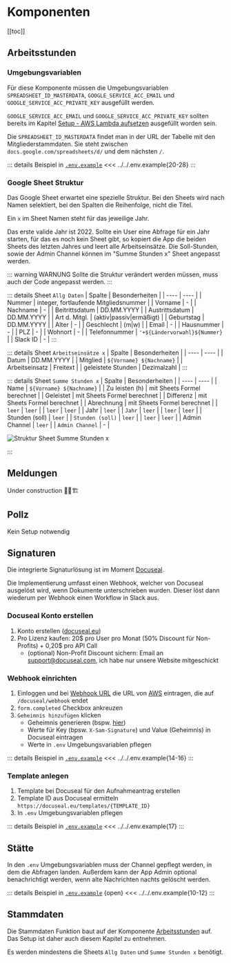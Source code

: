 # Komponenten

[[toc]]

## Arbeitsstunden

### Umgebungsvariablen

Für diese Komponente müssen die Umgebungsvariablen `SPREADSHEET_ID_MASTERDATA`, `GOOGLE_SERVICE_ACC_EMAIL` und `GOOGLE_SERVICE_ACC_PRIVATE_KEY` ausgefüllt werden.

`GOOGLE_SERVICE_ACC_EMAIL` und `GOOGLE_SERVICE_ACC_PRIVATE_KEY` sollten bereits im Kapitel [Setup - AWS Lambda aufsetzen](../getting-started/aws-lambda.md) ausgefüllt worden sein.

Die `SPREADSHEET_ID_MASTERDATA` findet man in der URL der Tabelle mit den Mitgliederstammdaten. Sie steht zwischen `docs.google.com/spreadsheets/d/` und dem nächsten `/`.

::: details Beispiel in [`.env.example`](https://github.com/Roy0815/slack-service-bot/blob/main/.env.example)
<<< ../../.env.example{20-28}
:::

### Google Sheet Struktur

Das Google Sheet erwartet eine spezielle Struktur. Bei den Sheets wird nach Namen selektiert, bei den Spalten die Reihenfolge, nicht die Titel.

Ein `x` im Sheet Namen steht für das jeweilige Jahr.

Das erste valide Jahr ist 2022. Sollte ein User eine Abfrage für ein Jahr starten, für das es noch kein Sheet gibt, so kopiert die App die beiden Sheets des letzten Jahres und leert alle Arbeitseinsätze. Die Soll-Stunden, sowie der Admin Channel können im "Summe Stunden x" Sheet angepasst werden.

::: warning WARNUNG
Sollte die Struktur verändert werden müssen, muss auch der Code angepasst werden.
:::

::: details Sheet `Allg Daten`
| Spalte | Besonderheiten |
| ---- | ---- |
| Nummer | integer, fortlaufende Mitgliedsnummer |
| Vorname | - |
| Nachname | - |
| Beitrittsdatum | DD.MM.YYYY |
| Austrittsdatum | DD.MM.YYYY |
| Art d. Mitgl. | (aktiv\|passiv\|ermäßigt) |
| Geburtstag | DD.MM.YYYY |
| Alter | - |
| Geschlecht | (m\|w) |
| Email | - |
| Hausnummer | - |
| PLZ | - |
| Wohnort | - |
| Telefonnummer | `'+${Ländervorwahl}${Nummer}` |
| Slack ID | - |
:::

::: details Sheet `Arbeitseinsätze x`
| Spalte | Besonderheiten |
| ---- | ---- |
| Datum | DD.MM.YYYY |
| Mitglied | `${Vorname} ${Nachname}` |
| Arbeitseinsatz | Freitext |
| geleistete Stunden | Dezimalzahl |
:::

::: details Sheet `Summe Stunden x`
| Spalte | Besonderheiten |
| ---- | ---- |
| Name | `${Vorname} ${Nachname}` |
| Zu leisten (h) | mit Sheets Formel berechnet |
| Geleistet | mit Sheets Formel berechnet |
| Differenz | mit Sheets Formel berechnet |
| Abrechnung | mit Sheets Formel berechnet |
| `leer` | `leer` |
| `leer` | `leer` |
| Jahr | `leer` |
| `Jahr` | `leer` |
| `leer` | `leer` |
| Stunden (soll) | `leer` |
| `Stunden (soll)` | `leer` |
| `leer` | `leer` |
| Admin Channel | `leer` |
| `Admin Channel` | - |

![Struktur Sheet Summe Stunden x](/images/arbeitsstunden-sheet-summe-stunden-x.png)

:::

## Meldungen

Under construction 👷🚧🏗️

## Pollz

Kein Setup notwendig

## Signaturen

Die integrierte Signaturlösung ist im Moment [Docuseal](https://www.docuseal.com/).

Die Implementierung umfasst einen Webhook, welcher von Docuseal ausgelöst wird, wenn Dokumente unterschrieben wurden. Dieser löst dann wiederum per Webhook einen Workflow in Slack aus.

### Docuseal Konto erstellen

1. Konto erstellen ([docuseal.eu](https://docuseal.eu/sign_up))
2. Pro Lizenz kaufen: 20$ pro User pro Monat (50% Discount für Non-Profits) + 0,20$ pro API Call
   - (optional) Non-Profit Discount sichern: Email an support@docuseal.com, ich habe nur unsere Website mitgeschickt

### Webhook einrichten

1. Einloggen und bei [Webhook URL](https://console.docuseal.eu/webhooks) die URL von [AWS](../hosting-and-slack/aws-lambda#aws-lambda-setup-fur-slack) eintragen, die auf `/docuseal/webhook` endet
2. `form.completed` Checkbox ankreuzen
3. `Geheimnis hinzufügen` klicken
   - Geheimnis generieren (bspw. [hier](https://jwtsecrets.com/#generator))
   - Werte für Key (bpsw. `X-Sam-Signature`) und Value (Geheimnis) in Docuseal eintragen
   - Werte in `.env` Umgebungsvariablen pflegen

::: details Beispiel in [`.env.example`](https://github.com/Roy0815/slack-service-bot/blob/main/.env.example)
<<< ../../.env.example{14-16}
:::

### Template anlegen

1. Template bei Docuseal für den Aufnahmeantrag erstellen
2. Template ID aus Docuseal ermitteln `https://docuseal.eu/templates/{TEMPLATE_ID}`
3. In `.env` Umgebungsvariablen pflegen

::: details Beispiel in [`.env.example`](https://github.com/Roy0815/slack-service-bot/blob/main/.env.example)
<<< ../../.env.example{17}
:::

## Stätte

In den `.env` Umgebungsvariablen muss der Channel gepflegt werden, in dem die Abfragen landen.
Außerdem kann der App Admin optional benachrichtigt werden, wenn alte Nachrichten nachts gelöscht werden.

::: details Beispiel in [`.env.example`](https://github.com/Roy0815/slack-service-bot/blob/main/.env.example) {open}
<<< ../../.env.example{10-12}
:::

## Stammdaten

Die Stammdaten Funktion baut auf der Komponente [Arbeitsstunden](#arbeitsstunden) auf. Das Setup ist daher auch diesem Kapitel zu entnehmen.

Es werden mindestens die Sheets `Allg Daten` und `Summe Stunden x` benötigt.
